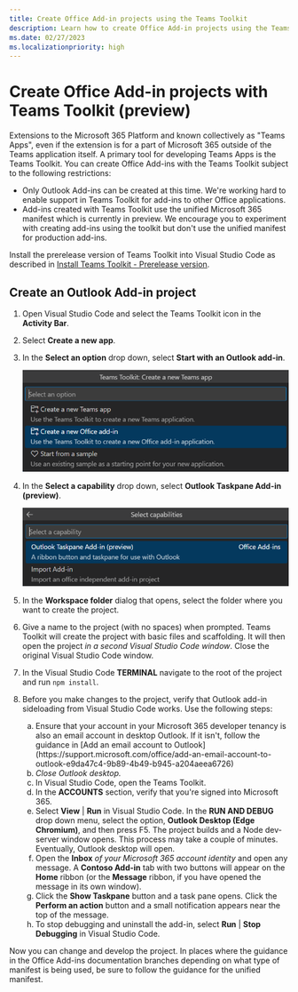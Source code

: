```yaml
---
title: Create Office Add-in projects using the Teams Toolkit
description: Learn how to create Office Add-in projects using the Teams Toolkit.
ms.date: 02/27/2023
ms.localizationpriority: high
---
```


# Create Office Add-in projects with Teams Toolkit (preview)

Extensions to the Microsoft 365 Platform and known collectively as "Teams Apps", even if the extension is for a part of Microsoft 365 outside of the Teams application itself. A primary tool for developing Teams Apps is the Teams Toolkit. You can create Office Add-ins with the Teams Toolkit subject to the following restrictions:

- Only Outlook Add-ins can be created at this time. We're working hard to enable support in Teams Toolkit for add-ins to other Office applications.
- Add-ins created with Teams Toolkit use the unified Microsoft 365 manifest which is currently in preview. We encourage you to experiment with creating add-ins using the toolkit but don't use the unified manifest for production add-ins.

Install the prerelease version of Teams Toolkit into Visual Studio Code as described in [Install Teams Toolkit - Prerelease version](/microsoftteams/platform/toolkit/install-teams-toolkit?tabs=vscode&pivots=visual-studio-code#install-a-pre-release-version).

## Create an Outlook Add-in project

1. Open Visual Studio Code and select the Teams Toolkit icon in the **Activity Bar**.
1. Select **Create a new app**.
1. In the **Select an option** drop down, select **Start with an Outlook add-in**.

    ![Screenshot showing three options in Teams Toolkit option drop down. The second option "Start with an Outlook add-in" is selected](../images/teams-toolkit-create-outlook-add-in.png)

1. In the **Select a capability** drop down, select **Outlook Taskpane Add-in (preview)**.

    ![Screenshot showing two options in Teams Toolkit capability drop down. The first option "Outlook Taskpane Add-in (preview)" is selected](../images/teams-toolkit-create-outlook-task-pane-capability.png)

1. In the **Workspace folder** dialog that opens, select the folder where you want to create the project.
1. Give a name to the project (with no spaces) when prompted. Teams Toolkit will create the project with basic files and scaffolding. It will then open the project *in a second Visual Studio Code window*. Close the original Visual Studio Code window.
1. In the Visual Studio Code **TERMINAL** navigate to the root of the project and run `npm install`.
1. Before you make changes to the project, verify that Outlook add-in sideloading from Visual Studio Code works. Use the following steps:

    <ol type="a">
      <li>Ensure that your account in your Microsoft 365 developer tenancy is also an email account in desktop Outlook. If it isn't, follow the guidance in [Add an email account to Outlook](https://support.microsoft.com/office/add-an-email-account-to-outlook-e9da47c4-9b89-4b49-b945-a204aeea6726)</li>
      <li><i>Close Outlook desktop.</i></li>
      <li>In Visual Studio Code, open the Teams Toolkit.</li>
      <li>In the <b>ACCOUNTS</b> section, verify that you're signed into Microsoft 365.</li>
      <li>Select <b>View</b> | <b>Run</b> in Visual Studio Code. In the <b>RUN AND DEBUG</b> drop down menu, select the option, <b>Outlook Desktop (Edge Chromium)</b>, and then press F5. The project builds and a Node dev-server window opens. This process may take a couple of minutes. Eventually, Outlook desktop will open.</li>
      <li>Open the <b>Inbox</b> <i>of your Microsoft 365 account identity</i> and open any message. A <b>Contoso Add-in</b> tab with two buttons will appear on the <b>Home</b> ribbon (or the <b>Message</b> ribbon, if you have opened the message in its own window).</li>
      <li>Click the <b>Show Taskpane</b> button and a task pane opens. Click the <b>Perform an action</b> button and a small notification appears near the top of the message.</li>
      <li>To stop debugging and uninstall the add-in, select <b>Run</b> | <b>Stop Debugging</b> in Visual Studio Code.</li>
    </ol>

Now you can change and develop the project. In places where the guidance in the Office Add-ins documentation branches depending on what type of manifest is being used, be sure to follow the guidance for the unified manifest.
